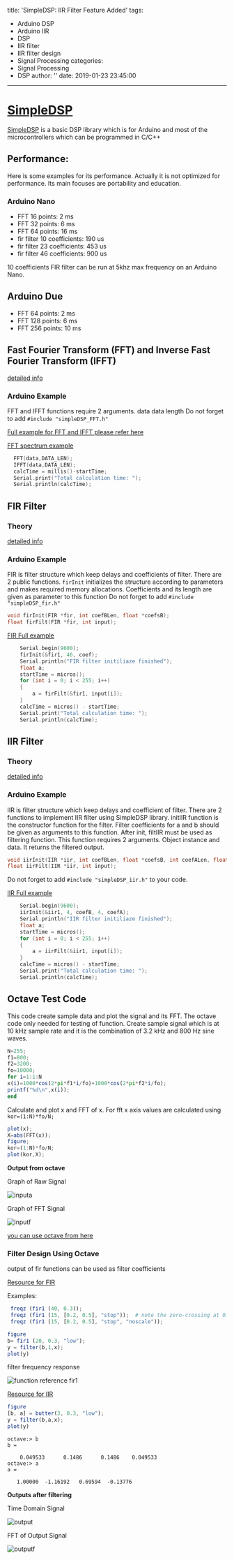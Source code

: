title: 'SimpleDSP: IIR Filter Feature Added'
tags:
  - Arduino DSP
  - Arduino IIR
  - DSP
  - IIR filter
  - IIR filter design
  - Signal Processing
categories:
  - Signal Processing
  - DSP
author: ''
date: 2019-01-23 23:45:00
---

# [SimpleDSP](https://github.com/mozanunal/SimpleDSP)
[SimpleDSP](https://github.com/mozanunal/SimpleDSP) is a basic DSP library which is for Arduino and most of the microcontrollers which can be programmed in C/C++

## Performance:
 Here is some examples for its performance. Actually it is not optimized for performance. Its main focuses are portability and education.
 
### Arduino Nano
* FFT 16 points: 2 ms
* FFT 32 points: 6 ms
* FFT 64 points: 16 ms
* fir filter 10 coefficients: 190 us
* fir filter 23 coefficients: 453 us
* fir filter 46 coefficients: 900 us

10 coefficients FIR filter can be run at 5khz max frequency on an Arduino Nano.

## Arduino Due
* FFT 64 points: 2 ms
* FFT 128 points: 6 ms
* FFT 256 points: 10 ms


## Fast Fourier Transform (FFT) and Inverse Fast Fourier Transform (IFFT)

[detailed info](https://en.m.wikipedia.org/wiki/Fast_Fourier_transform)

### Arduino Example

FFT and IFFT functions require 2 arguments.
data 
data length
Do not forget to add `#include "simpleDSP_FFT.h"`

[Full example for FFT and IFFT please refer here](/examples/fft_ifft/fft_ifft.ino)

[FFT spectrum example](/examples/fft_spectrum/fft_spectrum.ino)

```cpp
  FFT(data,DATA_LEN);
  IFFT(data,DATA_LEN);
  calcTime = millis()-startTime;
  Serial.print("Total calculation time: ");
  Serial.println(calcTime);
```

## FIR Filter

### Theory

[detailed info](https://en.wikipedia.org/wiki/Finite_impulse_response)

### Arduino Example

FIR is filter structure which keep delays and coefficients of filter. There are 2 public functions. `firInit` initializes the structure according to parameters and makes required memory allocations. Coefficients and its length are given as parameter to this function
Do not forget to add `#include "simpleDSP_fir.h"`
```cpp
void firInit(FIR *fir, int coefBLen, float *coefsB);
float firFilt(FIR *fir, int input);
```
[FIR Full example](/examples/fir/fir.ino)
```cpp
    Serial.begin(9600);
    firInit(&fir1, 46, coef);
    Serial.println("FIR filter initiliaze finished");
    float a;
    startTime = micros();
    for (int i = 0; i < 255; i++)
    {
        a = firFilt(&fir1, input[i]);
    }
    calcTime = micros() - startTime;
    Serial.print("Total calculation time: ");
    Serial.println(calcTime);
```

## IIR Filter

### Theory

[detailed info](https://en.wikipedia.org/wiki/Infinite_impulse_response)

### Arduino Example

IIR is filter structure which keep delays and coefficient of filter. There are 2 functions to implement IIR filter using SimpleDSP library. initIIR function is the constructor function for the filter. Filter coefficients for a and b should be given as arguments to this function. After init, filtIIR must be used as filtering function. This function requires 2 arguments. Object instance and data. It returns the filtered output. 

```cpp
void iirInit(IIR *iir, int coefBLen, float *coefsB, int coefALen, float *coefsA);
float iirFilt(IIR *iir, int input);
```
Do not forget to add `#include "simpleDSP_iir.h"` to your code.

[IIR Full example](/examples/iir/iir.ino)

```cpp
    Serial.begin(9600);
    iirInit(&iir1, 4, coefB, 4, coefA);
    Serial.println("IIR filter initiliaze finished");
    float a;
    startTime = micros();
    for (int i = 0; i < 255; i++)
    {
        a = iirFilt(&iir1, input[i]);
    }
    calcTime = micros() - startTime;
    Serial.print("Total calculation time: ");
    Serial.println(calcTime);
```



## Octave Test Code

This code create sample data and plot the signal and its FFT. The octave code only needed for testing of function.
Create sample signal which is at 10 kHz sample rate and it is the combination of 3.2 kHz and 800 Hz sine waves.

```octave
N=255;
f1=800;
f2=3200;
fo=10000;
for i=1:1:N
x(i)=1000*cos(2*pi*f1*i/fo)+1000*cos(2*pi*f2*i/fo);
printf("%d\n",x(i));
end
```


Calculate and plot x and FFT of x. For fft x axis values are calculated using `kor=(1:N)*fo/N;`
```octave
plot(x);
X=abs(FFT(x));
figure;
kor=(1:N)*fo/N;
plot(kor,X);
```

**Output from octave**

Graph of Raw Signal

![inputa](https://cloud.githubusercontent.com/assets/13440502/22374756/305a1d4e-e4b0-11e6-821a-9213b4f8a136.png)

Graph of FFT Signal

![inputf](https://cloud.githubusercontent.com/assets/13440502/22374762/3abf9eee-e4b0-11e6-8e26-c0758e6c13a3.png)

[you can use octave from here](octave-online.net)

### Filter Design Using Octave

output of fir functions can be used as filter coefficients

[Resource for FIR](https://octave.sourceforge.io/signal/function/fir1.html)

Examples:

```octave
 freqz (fir1 (40, 0.3));
 freqz (fir1 (15, [0.2, 0.5], "stop"));  # note the zero-crossing at 0.1
 freqz (fir1 (15, [0.2, 0.5], "stop", "noscale"));
```

```octave
figure
b= fir1 (20, 0.3, "low");
y = filter(b,1,x);
plot(y)

```

filter frequency response

![function reference fir1](https://cloud.githubusercontent.com/assets/13440502/22388029/20f5a6fc-e4e7-11e6-99ed-885fe116be1d.png)

[Resource for IIR](https://octave.sourceforge.io/signal/function/butter.html)



```octave
figure
[b, a] = butter(3, 0.3, "low");
y = filter(b,a,x);
plot(y)
```

```shell
octave:> b
b =

    0.049533      0.1486      0.1486    0.049533
octave:> a
a =

   1.00000  -1.16192   0.69594  -0.13776

```


**Outputs after filtering**


Time Domain Signal 

![output](https://cloud.githubusercontent.com/assets/13440502/22374514/24a63a88-e4af-11e6-8bd8-b7fa703bd459.png)

FFT of Output Signal

![outputf](https://cloud.githubusercontent.com/assets/13440502/22374645/b0cbd266-e4af-11e6-9266-32aafec12986.png)



